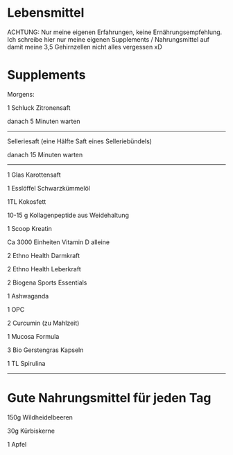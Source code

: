 # Lebensmittel

ACHTUNG: Nur meine eigenen Erfahrungen, keine Ernährungsempfehlung. Ich schreibe hier nur meine eigenen Supplements / Nahrungsmittel auf damit meine 3,5 Gehirnzellen nicht alles vergessen xD

# Supplements

Morgens:

1 Schluck Zitronensaft

danach 5 Minuten warten 

___

Selleriesaft (eine Hälfte Saft eines Selleriebündels)
 
danach 15 Minuten warten

___

1 Glas Karottensaft

1 Esslöffel Schwarzkümmelöl

1TL Kokosfett

10-15 g Kollagenpeptide aus Weidehaltung

1 Scoop Kreatin

Ca 3000 Einheiten Vitamin D alleine

2 Ethno Health Darmkraft

2 Ethno Health Leberkraft

2 Biogena Sports Essentials

1 Ashwaganda

1 OPC

2 Curcumin (zu Mahlzeit)

1 Mucosa Formula

3 Bio Gerstengras Kapseln

1 TL Spirulina
_________

# Gute Nahrungsmittel für jeden Tag

150g Wildheidelbeeren

30g Kürbiskerne

1 Apfel
